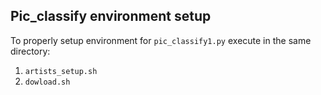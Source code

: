 ## Pic_classify environment setup

To properly setup environment for `pic_classify1.py` execute in the same directory:
1. `artists_setup.sh`
2. `dowload.sh`